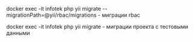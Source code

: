 
docker exec -it infotek php yii migrate --migrationPath=@yii/rbac/migrations - миграции rbac

docker exec -it infotek php yii migrate - миграции проекта с тестовыми данными
